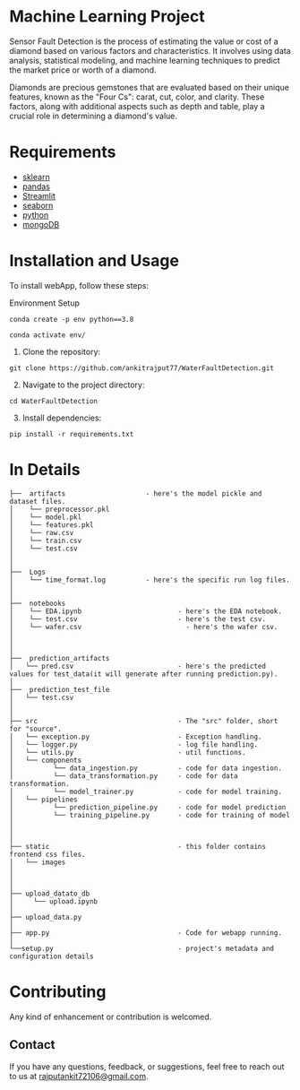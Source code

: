 # Machine Learning Project

Sensor Fault Detection is the process of estimating the value or cost of a diamond based on various factors and characteristics. It involves using data analysis, statistical modeling, and machine learning techniques to predict the market price or worth of a diamond.

Diamonds are precious gemstones that are evaluated based on their unique features, known as the "Four Cs": carat, cut, color, and clarity. These factors, along with additional aspects such as depth and table, play a crucial role in determining a diamond's value.

# Requirements
- [sklearn](https://scikit-learn.org/stable/)
- [pandas](https://www.w3schools.com/python/pandas/default.asp)
- [Streamlit](https://docs.streamlit.io/)
- [seaborn](https://seaborn.pydata.org/)
- [python](https://www.python.org/)
- [mongoDB](https://www.mongodb.com/docs/)

# Installation and Usage

To install webApp, follow these steps:

Environment Setup
```
conda create -p env python==3.8
```
```
conda activate env/
```

1. Clone the repository:
```
git clone https://github.com/ankitrajput77/WaterFaultDetection.git
```

2. Navigate to the project directory:
```
cd WaterFaultDetection
```
3. Install dependencies:
```
pip install -r requirements.txt
```

# In Details
```
├──  artifacts                    - here's the model pickle and dataset files.
│    └── preprocessor.pkl  
│    └── model.pkl
│    └── features.pkl
│    └── raw.csv
│    └── train.csv
│    └── test.csv
│
│
├──  Logs  
│    └── time_format.log          - here's the specific run log files.
│ 
│
├──  notebooks  
│    └── EDA.ipynb                        - here's the EDA notebook.
│    └── test.csv                         - here's the test csv.
│    └── wafer.csv 		                    - here's the wafer csv.
│                         
│
│
├──  prediction_artifacts                  
│   └── pred.csv                          - here's the predicted values for test_data(it will generate after running prediction.py).
│
├──  prediction_test_file                  
│   └── test.csv
│
│
├── src                                   - The "src" folder, short for "source".
│   └── exception.py                      - Exception handling.
│   └── logger.py                         - log file handling.
│   └── utils.py                          - util functions.
│   └── components
│          └── data_ingestion.py          - code for data ingestion.
│          └── data_transformation.py     - code for data transformation.
│          └── model_trainer.py           - code for model training.
│   └── pipelines
│          └── prediction_pipeline.py     - code for model prediction 
│          └── training_pipeline.py       - code for training of model 
│
│
│
├── static                                - this folder contains frontend css files.
│   └── images
│   
│
│ 
├── upload_datato_db
│     └── upload.ipynb 
│ 
├── upload_data.py 
│ 
├── app.py                                - Code for webapp running.
│					
└──setup.py                               - project's metadata and configuration details
```
# Contributing
Any kind of enhancement or contribution is welcomed.

## Contact
If you have any questions, feedback, or suggestions, feel free to reach out to us at [rajputankit72106@gmail.com](mailto:rajputankit72106@gmail.com).
